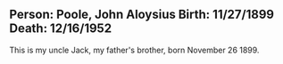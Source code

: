 Person: Poole, John Aloysius
Birth: 11/27/1899
Death: 12/16/1952
---
This is my uncle Jack, my father's brother, born November 26 1899.
